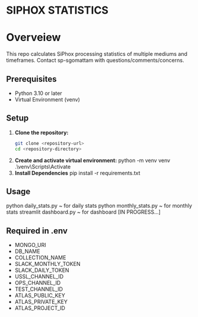 # SIPHOX STATISTICS 

# Overveiew
This repo calculates SiPhox processing statistics of multiple mediums and timeframes. Contact sp-sgomattam with questions/comments/concerns.

## Prerequisites
- Python 3.10 or later
- Virtual Environment (venv)

## Setup
1. **Clone the repository:**
   ```sh
   git clone <repository-url>
   cd <repository-directory>
   ```
2. **Create and activate virtual environment:**
   python -m venv venv
   .\venv\Scripts\Activate
3. **Install Dependencies**
    pip install -r requirements.txt

## Usage
python daily_stats.py ~ for daily stats
python monthly_stats.py ~ for monthly stats
streamlit dashboard.py ~ for dashboard [IN PROGRESS...]

## Required in .env
- MONGO_URI
- DB_NAME
- COLLECTION_NAME
- SLACK_MONTHLY_TOKEN
- SLACK_DAILY_TOKEN
- USSL_CHANNEL_ID
- OPS_CHANNEL_ID
- TEST_CHANNEL_ID
- ATLAS_PUBLIC_KEY
- ATLAS_PRIVATE_KEY 
- ATLAS_PROJECT_ID

